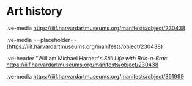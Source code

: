 # Art history
.ve-media https://iiif.harvardartmuseums.org/manifests/object/230438

.ve-media ==placeholder=={https://iiif.harvardartmuseums.org/manifests/object/230438}

.ve-header "William Michael Harnett's *Still Life with Bric-a-Brac*
https://iiif.harvardartmuseums.org/manifests/object/230438

.ve-media https://iiif.harvardartmuseums.org/manifests/object/351999